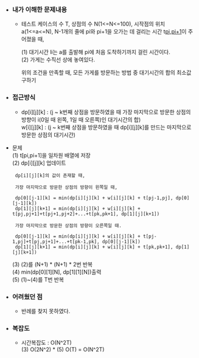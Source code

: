 - ### 내가 이해한 문제내용  
  - 테스트 케이스의 수 T, 상점의 수 N(1<=N<=100), 시작점의 위치 a(1<=a<=N), N-1개의 줄에 pi와 pi+1을 오가는 데 걸리는 시간 t[pi,pi+1](1<=t[pi,pi+1]<=15000000)이 주어졌을 때,  
    
    (1) 대기시간 li는 a를 출발해 pi에 처음 도착하기까지 걸린 시간이다.  
    (2) 가게는 수직선 상에 놓여있다.  
    
    위의 조건을 만족할 때, 모든 가게를 방문하는 방법 중 대기시간의 합의 최소값 구하기  

- ### 접근방식  
  - dp[i][j][k] : (j ~ k번째 상점을 방문하였을 때 가장 마지막으로 방문한 상점의 방향이 i(0일 때 왼쪽, 1일 때 오른쪽)인 대기시간의 합)  
    w[i][j][k] : (j ~ k번째 상점을 방문하였을 때 dp[i][j][k]를 만드는 마지막으로 방문한 상점의 대기시간)  
    
 - 문제     
    (1) t[pi,pi+1]을 일차원 배열에 저장  
    (2) dp[i][j][k] 업데이트  
          
        dp[i][j][k]의 값이 존재할 때,  
          
        가장 마지막으로 방문한 상점의 방향이 왼쪽일 때,  
          
        dp[0][j-1][k] = min(dp[i][j][k] + w[i][j][k] + t[pj-1,pj], dp[0][j-1][k])
        dp[1][j][k+1] = min(dp[i][j][k] + w[i][j][k] + t[pj,pj+1]+t[pj+1,pj+2]+...+t[pk,pk+1], dp[1][j][k+1])  
        
        가장 마지막으로 방문한 상점의 방향이 오른쪽일 때.  
          
        dp[0][j-1][k] = min(dp[i][j][k] + w[i][j][k] + t[pj-1,pj]+t[pj,pj+1]+...+t[pk-1,pk], dp[0][j-1][k])
        dp[1][j][k+1] = min(dp[i][j][k] + w[i][j][k] + t[pk,pk+1], dp[1][j][k+1])  
    (3) (2)를 (N+1) * (N+1) * 2번 반복  
    (4) min(dp[0][1][N], dp[1][1][N])출력  
    (5) (1)~(4)를 T번 반복  
    
- ### 어려웠던 점  
  - 반례를 찾지 못하였다.  

- ### 복잡도  
  - 시간복잡도 : O(N^2T)  
    (3) O(2N^2) * (5) O(T) = O(N^2T)  
    
        
  
      
